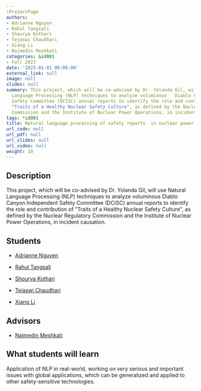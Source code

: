 ```yaml
---
!ProjectPage
authors:
- Adrianne Nguyen
- Rahul Tangsali
- Shourya Kothari
- Tejaswi Chaudhari
- Xiang Li
- Najmedin Meshkati
categories: &id001
- Fall 2023
date: '2023-01-01 00:00:00'
external_link: null
image: null
slides: null
summary: This project, which will be co-advised by Dr. Yolanda Gil, will use Natural
  Language Processing (NLP) techniques to analyze voluminous   Diablo Canyon Independent
  Safety Committee (DCISC) annual reports to identify the role and contribution of
  "Traits of a Healthy Nuclear Safety Culture", as defined by the Nuclear Regulatory
  Commission and the Institute of Nuclear Power Operations, in incident causation.
tags: *id001
title: Natural language processing of safety reports  in nuclear power plants
url_code: null
url_pdf: null
url_slides: null
url_video: null
weight: 10
---
```

## Description

This project, which will be co-advised by Dr. Yolanda Gil, will use Natural Language Processing (NLP) techniques to analyze voluminous   Diablo Canyon Independent Safety Committee (DCISC) annual reports to identify the role and contribution of &#34;Traits of a Healthy Nuclear Safety Culture&#34;, as defined by the Nuclear Regulatory Commission and the Institute of Nuclear Power Operations, in incident causation.





## Students

* [Adrianne Nguyen](../../../author/adrianne-nguyen)

* [Rahul Tangsali](../../../author/rahul-tangsali)

* [Shourya Kothari](../../../author/shourya-kothari)

* [Tejaswi Chaudhari](../../../author/tejaswi-chaudhari)

* [Xiang Li](../../../author/xiang-li)

## Advisors

* [Najmedin Meshkati](../../../author/najmedin-meshkati)

## What students will learn

Application of NLP in real-world, working on very serious and important issues with global applications, which can be generalized and applied to other safety-sensitive technologies. 